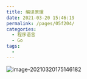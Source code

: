 ```yaml
---
title: 编译原理
date: 2021-03-20 15:46:19
permalink: /pages/05f204/
categories:
  - 程序语言
  - Go
tags:
  - 
---
```


![image-20210320175146182](https://img.xiaoyou66.com/2021/03/20/34125ae80c628.png)

